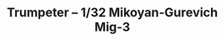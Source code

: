 ---
layout: product
title: "Trumpeter – 1/32 Mikoyan-Gurevich Mig-3"
price: "5000" 
desc: "N/A"
img_path: "/assets/img/TRU02230.webp"
brand: "N/A"
available: false
special_offer: false
new: false
soon: false
cat: "010000"
subcat: "013400"
subsubcat: "0N/A"
sifra: "TRU02230"
popular: false
---